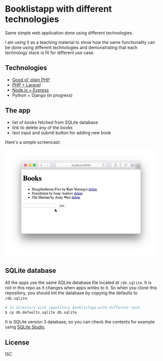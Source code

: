 # Booklistapp with different technologies

Same simple web application done using different technologies.

I am using it as a teaching material to show how the same functionality can be
done using different technologies and demonstrating that each technology stack
is fit for different use case.

## Technologies

* [Good ol' plain PHP](php-plain)
* [PHP + Laravel](php-laravel)
* [Node.js + Express](nodejs-express)
* Python + Django (in progress)

## The app

* list of books fetched from SQLite database
* link to delete any of the books
* text input and submit button for adding new book

Here's a simple screencast:

![Booklistapp demo](booklistapp.gif)

## SQLite database

All the apps use the same SQLite database file located at `/db.sqlite`. It is
not in this repo as it changes when apps writes to it. So when you clone
this repository, you should init the database by copying the defaults to
`/db.sqlite`:

```bash
# In directory with repository booklistapp-with-different-tech
$ cp db.defaults.sqlite db.sqlite
```

It is SQLite version 3 database, so you can check the contents for example using
[SQLite Studio](https://sqlitestudio.pl/).

## License

ISC
